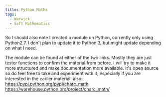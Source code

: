 ```yaml
---
title: Python Maths
tags:
  - Warwick
  - Soft Mathematics
---
```



So I should also note I created a module on Python, currently only using Python2.7. I don't plan to update it to Python 3, but might update depending on what I need.

The module can be found at either of the two links. Mostly they are just tester functions to confirm the material from before. I will try to make it more structured and make documentation more available. It's open source so do feel free to take and experiment with it, especially if you are interested in the earlier material.
also: https://pypi.python.org/pypi/charc_math
https://warehouse.python.org/project/charc_math/
